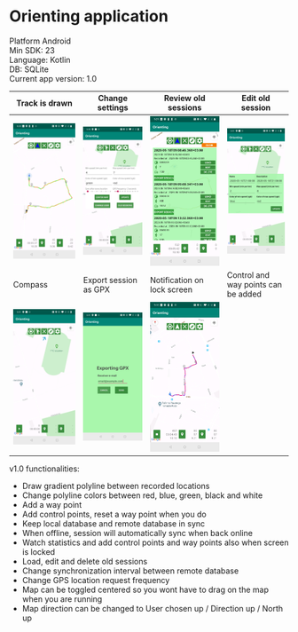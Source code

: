# Orienting application<br />
Platform Android<br />
Min SDK: 23<br />
Language: Kotlin<br />
DB: SQLite<br />
Current app version: 1.0<br />

| Track is drawn     | Change settings      |  Review old sessions      |  Edit old session     | 
|------------|-------------|-------------|-------------|
| ![Screenshot](screenshots/Track1.jpg) | ![Screenshot](screenshots/Options.jpg)| ![Screenshot](screenshots/OldSessions.jpg)| ![Screenshot](screenshots/EditOldSession.jpg)|
|  Compass      |  Export session as GPX      |  Notification on lock screen     |   Control and way points can be added    | 
| ![screenshot](screenshots/Compass.jpg)| ![screenshot](screenshots/ExportGPX.jpg)| ![screenshot](screenshots/Track2.jpg)|
v1.0 functionalities:
* Draw gradient polyline between recorded locations
* Change polyline colors between red, blue, green, black and white
* Add a way point
* Add control points, reset a way point when you do
* Keep local database and remote database in sync
* When offline, session will automatically sync when back online
* Watch statistics and add control points and way points also when screen is locked
* Load, edit and delete old sessions
* Change synchronization interval between remote database
* Change GPS location request frequency
* Map can be toggled centered so you wont have to drag on the map when you are running
* Map direction can be changed to User chosen up / Direction up / North up